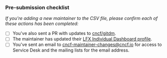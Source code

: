 ### Pre-submission checklist

_If you're adding a new maintainer to the CSV file, please confirm each of these actions has been completed:_

- [ ] You've also sent a PR with updates to [cncf/gitdm](https://github.com/cncf/gitdm?tab=readme-ov-file#cncf-gitdm).
- [ ] The maintainer has updated their [LFX Individual Dashboard profile](https://openprofile.dev/).
- [ ] You've sent an email to <cncf-maintainer-changes@cncf.io> for access to Service Desk and the mailing lists for the email address.
